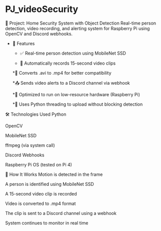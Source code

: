 # PJ_videoSecurity

📂 Project: Home Security System with Object Detection
Real-time person detection, video recording, and alerting system for Raspberry Pi using OpenCV and Discord webhooks.

* 📸 Features

  *  ✅ Real-time person detection using MobileNet SSD

  * 🎥 Automatically records 15-second video clips

  *🔄 Converts .avi to .mp4 for better compatibility

  *📤 Sends video alerts to a Discord channel via webhook

  *🧠 Optimized to run on low-resource hardware (Raspberry Pi)

  *🔁 Uses Python threading to upload without blocking detection

🛠️ Technologies Used
Python

OpenCV

MobileNet SSD

ffmpeg (via system call)

Discord Webhooks

Raspberry Pi OS (tested on Pi 4)

🚀 How It Works
Motion is detected in the frame

A person is identified using MobileNet SSD

A 15-second video clip is recorded

Video is converted to .mp4 format

The clip is sent to a Discord channel using a webhook

System continues to monitor in real time
